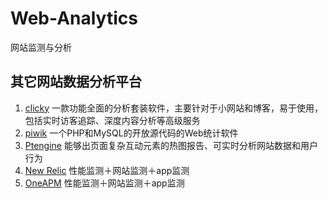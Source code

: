 # Web-Analytics
网站监测与分析

## 其它网站数据分析平台

1. [clicky](http://clicky.com/)  一款功能全面的分析套装软件，主要针对于小网站和博客，易于使用，包括实时访客追踪、深度内容分析等高级服务
2. [piwik](http://piwik.org/)  一个PHP和MySQL的开放源代码的Web统计软件
3. [Ptengine](https://www.ptengine.com/)  能够出页面复杂互动元素的热图报告、可实时分析网站数据和用户行为
4. [New Relic](https://newrelic.com/) 性能监测＋网站监测＋app监测
5. [OneAPM](https://www.oneapm.com/) 性能监测＋网站监测＋app监测
   
### 

